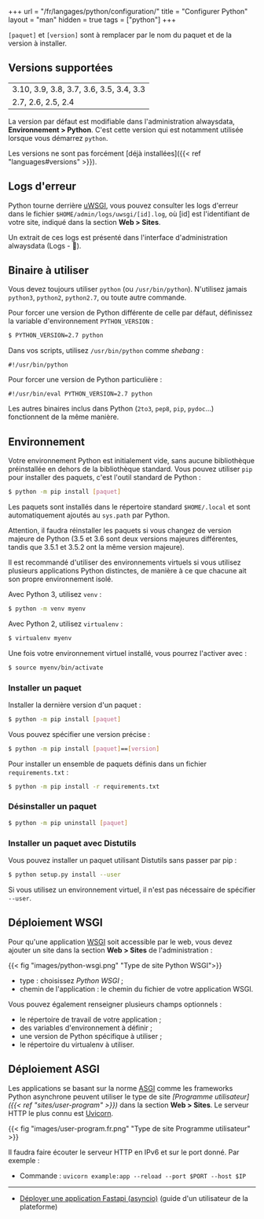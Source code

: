 +++
url = "/fr/langages/python/configuration/"
title = "Configurer Python"
layout = "man"
hidden = true
tags = ["python"]
+++

`[paquet]` et `[version]` sont à remplacer par le nom du paquet et de la version à installer.

## Versions supportées

| |
|-----------------------------------------|
| 3.10, 3.9, 3.8, 3.7, 3.6, 3.5, 3.4, 3.3 |
| 2.7, 2.6, 2.5, 2.4                      |

La version par défaut est modifiable dans l'administration alwaysdata, **Environnement > Python**. C'est cette version qui est notamment utilisée lorsque vous démarrez `python`.

Les versions ne sont pas forcément [déjà installées]({{< ref "languages#versions" >}}).

## Logs d'erreur

Python tourne derrière [uWSGI](https://uwsgi-docs.readthedocs.io/en/latest/), vous pouvez consulter les logs d'erreur dans le fichier `$HOME/admin/logs/uwsgi/[id].log`, où [id] est l'identifiant de votre site, indiqué dans la section **Web > Sites**.

Un extrait de ces logs est présenté dans l'interface d'administration alwaysdata (Logs - 📄).

## Binaire à utiliser

Vous devez toujours utiliser `python` (ou `/usr/bin/python`). N'utilisez jamais `python3`, `python2`, `python2.7`, ou toute autre commande.

Pour forcer une version de Python différente de celle par défaut, définissez la variable d'environnement `PYTHON_VERSION` :

```sh
$ PYTHON_VERSION=2.7 python
```

Dans vos scripts, utilisez `/usr/bin/python` comme *shebang* :

```
#!/usr/bin/python
```

Pour forcer une version de Python particulière :

```
#!/usr/bin/eval PYTHON_VERSION=2.7 python
```

Les autres binaires inclus dans Python (`2to3`, `pep8`, `pip`, `pydoc`...) fonctionnent de la même manière.

## Environnement

Votre environnement Python est initialement vide, sans aucune bibliothèque préinstallée en dehors de la bibliothèque standard. Vous pouvez utiliser `pip` pour installer des paquets, c'est l'outil standard de Python :

```sh
$ python -m pip install [paquet]
```

Les paquets sont installés dans le répertoire standard `$HOME/.local` et sont automatiquement ajoutés au `sys.path` par Python.

Attention, il faudra réinstaller les paquets si vous changez de version majeure de Python (3.5 et 3.6 sont deux versions majeures différentes, tandis que 3.5.1 et 3.5.2 ont la même version majeure).

Il est recommandé d'utiliser des environnements virtuels si vous utilisez plusieurs applications Python distinctes, de manière à ce que chacune ait son propre environnement isolé.

Avec Python 3, utilisez `venv` :

```sh
$ python -m venv myenv
```

Avec Python 2, utilisez `virtualenv` :

```sh
$ virtualenv myenv
```

Une fois votre environnement virtuel installé, vous pourrez l'activer avec :

```sh
$ source myenv/bin/activate
```

### Installer un paquet

Installer la dernière version d'un paquet :

```sh
$ python -m pip install [paquet]
```

Vous pouvez spécifier une version précise :

```sh
$ python -m pip install [paquet]==[version]
```

Pour installer un ensemble de paquets définis dans un fichier `requirements.txt` :

```sh
$ python -m pip install -r requirements.txt
```

### Désinstaller un paquet

```sh
$ python -m pip uninstall [paquet]
```

### Installer un paquet avec Distutils

Vous pouvez installer un paquet utilisant Distutils sans passer par pip :

```sh
$ python setup.py install --user
```

Si vous utilisez un environnement virtuel, il n'est pas nécessaire de spécifier `--user`.

## Déploiement WSGI

Pour qu'une application [WSGI](https://wsgi.readthedocs.io) soit accessible par le web, vous devez ajouter un site dans la section **Web > Sites** de l'administration :

{{< fig "images/python-wsgi.png" "Type de site Python WSGI">}}

* type : choisissez *Python WSGI* ;
* chemin de l'application : le chemin du fichier de votre application WSGI.

Vous pouvez également renseigner plusieurs champs optionnels :

* le répertoire de travail de votre application ;
* des variables d'environnement à définir ;
* une version de Python spécifique à utiliser ;
* le répertoire du virtualenv à utiliser.

## Déploiement ASGI

Les applications se basant sur la norme [ASGI](https://asgi.readthedocs.io) comme les frameworks Python asynchrone peuvent utiliser le type de site *[Programme utilisateur]({{< ref "sites/user-program" >}})* dans la section **Web > Sites**. Le serveur HTTP le plus connu est [Uvicorn](https://www.uvicorn.org/).

{{< fig "images/user-program.fr.png" "Type de site Programme utilisateur" >}}

Il faudra faire écouter le serveur HTTP en IPv6 et sur le port donné. Par exemple :

- Commande : `uvicorn example:app --reload --port $PORT --host $IP`

---

- [Déployer une application Fastapi (asyncio)](https://pereprogramming.com/articles/comment-deployer-fastapi-chez-alwaysdata/) (guide d'un utilisateur de la plateforme)
